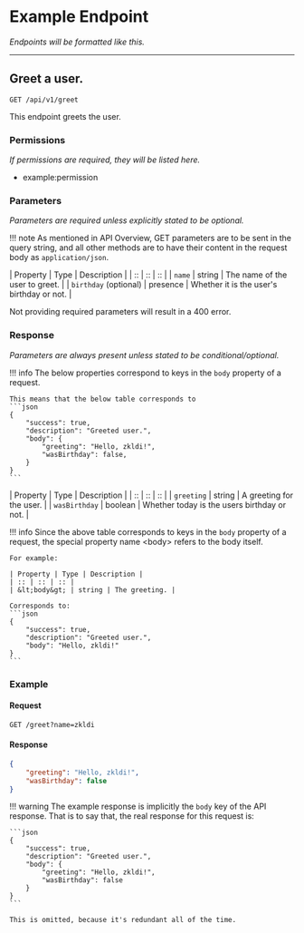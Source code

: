 # Example Endpoint

*Endpoints will be formatted like this.*

*****

## Greet a user.

```GET /api/v1/greet```

This endpoint greets the user.

### Permissions

*If permissions are required, they will be listed here.*

- example:permission

### Parameters

*Parameters are required unless explicitly stated to be optional.*

!!! note
	As mentioned in API Overview, GET parameters are to be sent in the query string,
	and all other methods are to have their content in the request body as
	`application/json`.

| Property | Type | Description |
| :: | :: | :: |
| `name` | string | The name of the user to greet. |
| `birthday` (optional) | presence | Whether it is the user's birthday or not. |

Not providing required parameters will result in a 400 error.

### Response

*Parameters are always present unless stated to be conditional/optional.*

!!! info
	The below properties correspond to keys in the `body`
	property of a request.

	This means that the below table corresponds to
	```json
	{
		"success": true,
		"description": "Greeted user.",
		"body": {
			"greeting": "Hello, zkldi!",
			"wasBirthday": false,
		}
	}
	```


| Property | Type | Description |
| :: | :: | :: |
| `greeting` | string | A greeting for the user. |
| `wasBirthday` | boolean | Whether today is the users birthday or not. |

!!! info
	Since the above table corresponds to keys in the `body`
	property of a request, the special property name
	&lt;body&gt; refers to the body itself.

	For example:

	| Property | Type | Description |
	| :: | :: | :: |
	| &lt;body&gt; | string | The greeting. |

	Corresponds to:
	```json
	{
		"success": true,
		"description": "Greeted user.",
		"body": "Hello, zkldi!"
	}
	```

### Example

#### Request

```
GET /greet?name=zkldi
```

#### Response

```json
{
	"greeting": "Hello, zkldi!",
	"wasBirthday": false
}
```

!!! warning
	The example response is implicitly the `body` key of the API response.
	That is to say that, the real response for this request is:

	```json
	{
		"success": true,
		"description": "Greeted user.",
		"body": {
			"greeting": "Hello, zkldi!",
			"wasBirthday": false
		}
	}
	```

	This is omitted, because it's redundant all of the time.